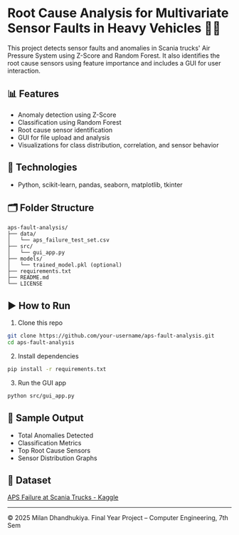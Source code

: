 # Root Cause Analysis for Multivariate Sensor Faults in Heavy Vehicles 🚚🔧

This project detects sensor faults and anomalies in Scania trucks' Air Pressure System using Z-Score and Random Forest. It also identifies the root cause sensors using feature importance and includes a GUI for user interaction.

## 📊 Features
- Anomaly detection using Z-Score
- Classification using Random Forest
- Root cause sensor identification
- GUI for file upload and analysis
- Visualizations for class distribution, correlation, and sensor behavior

## 🧠 Technologies
- Python, scikit-learn, pandas, seaborn, matplotlib, tkinter

## 🗂️ Folder Structure
```
aps-fault-analysis/
├── data/
│   └── aps_failure_test_set.csv
├── src/
│   └── gui_app.py
├── models/
│   └── trained_model.pkl (optional)
├── requirements.txt
├── README.md
└── LICENSE
```

## ▶️ How to Run
1. Clone this repo
```bash
git clone https://github.com/your-username/aps-fault-analysis.git
cd aps-fault-analysis
```

2. Install dependencies
```bash
pip install -r requirements.txt
```

3. Run the GUI app
```bash
python src/gui_app.py
```

## 📁 Sample Output
- Total Anomalies Detected
- Classification Metrics
- Top Root Cause Sensors
- Sensor Distribution Graphs

## 🔗 Dataset
[APS Failure at Scania Trucks - Kaggle](https://www.kaggle.com/datasets/paresh2047/aps-failure-at-scania-trucks-data-set)

---

© 2025 Milan Dhandhukiya. Final Year Project – Computer Engineering, 7th Sem